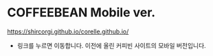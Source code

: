 # COFFEEBEAN Mobile ver.
https://shircorgi.github.io/corelle.github.io/
* 링크를 누르면 이동합니다. 이전에 올린 커피빈 사이트의 모바일 버전입니다. 
